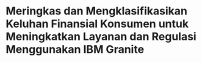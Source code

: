 # Meringkas dan Mengklasifikasikan Keluhan Finansial Konsumen untuk Meningkatkan Layanan dan Regulasi Menggunakan IBM Granite
